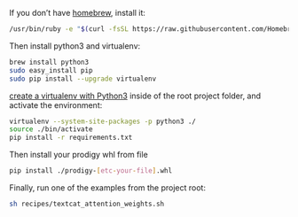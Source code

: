 
If you don’t have [homebrew](https://brew.sh), install it:

```sh
/usr/bin/ruby -e "$(curl -fsSL https://raw.githubusercontent.com/Homebrew/install/master/install)"
```

Then install python3 and virtualenv:

```bash
brew install python3
sudo easy_install pip
sudo pip install --upgrade virtualenv 
```

[create a virtualenv with Python3](https://www.tensorflow.org/install/install_mac#installing_with_virtualenv) inside of the root project folder, and activate the environment:

```bash
virtualenv --system-site-packages -p python3 ./
source ./bin/activate 
pip install -r requirements.txt
```

Then install your prodigy whl from file

```bash
pip install ./prodigy-[etc-your-file].whl
```

Finally, run one of the examples from the project root:
```bash
sh recipes/textcat_attention_weights.sh
```